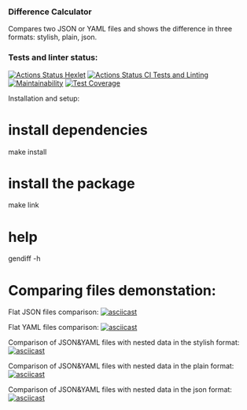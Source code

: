 ### Difference Calculator

Compares two JSON or YAML files and shows the difference in three formats: stylish, plain, json.

### Tests and linter status:
[![Actions Status Hexlet](https://github.com/VictoryPashkova/frontend-project-46/workflows/hexlet-check/badge.svg)](https://github.com/VictoryPashkova/frontend-project-46/actions)
[![Actions Status CI Tests and Linting](https://github.com/VictoryPashkova/frontend-project-46/actions/workflows/test-lint.yml/badge.svg)](https://github.com/VictoryPashkova/frontend-project-46/actions)
[![Maintainability](https://api.codeclimate.com/v1/badges/0644bc4adf22f066f99f/maintainability)](https://codeclimate.com/github/VictoryPashkova/frontend-project-46/maintainability)
[![Test Coverage](https://api.codeclimate.com/v1/badges/0644bc4adf22f066f99f/test_coverage)](https://codeclimate.com/github/VictoryPashkova/frontend-project-46/test_coverage)

Installation and setup:

# install dependencies
make install

# install the package
make link

# help
gendiff -h

# Comparing files demonstation:

Flat JSON files comparison:
[![asciicast](https://asciinema.org/a/QFukJRwSngF4UH9NHRAiJ4Yfg.svg)](https://asciinema.org/a/QFukJRwSngF4UH9NHRAiJ4Yfg)

Flat YAML files comparison:
[![asciicast](https://asciinema.org/a/pqN8TzcnhTPLnxRajHvZqA1gJ.svg)](https://asciinema.org/a/pqN8TzcnhTPLnxRajHvZqA1gJ)

Comparison of JSON&YAML files with nested data in the stylish format:
[![asciicast](https://asciinema.org/a/SGEjCYPlyui1KplYIcu75cW5W.svg)](https://asciinema.org/a/SGEjCYPlyui1KplYIcu75cW5W)

Comparison of JSON&YAML files with nested data in the plain format:
[![asciicast](https://asciinema.org/a/YSsXSGJHV0qJCi37BagBP9bro.svg)](https://asciinema.org/a/YSsXSGJHV0qJCi37BagBP9bro)

Comparison of JSON&YAML files with nested data in the json format:
[![asciicast](https://asciinema.org/a/2MOCnBgsQKleJzh9RNtscw4ek.svg)](https://asciinema.org/a/2MOCnBgsQKleJzh9RNtscw4ek)